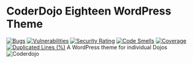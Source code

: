 # CoderDojo Eighteen WordPress Theme
[![Bugs](https://sonarcloud.io/api/project_badges/measure?project=kinsaledojo_coderdojoeighteen&metric=bugs)](https://sonarcloud.io/summary/new_code?id=kinsaledojo_coderdojoeighteen)
[![Vulnerabilities](https://sonarcloud.io/api/project_badges/measure?project=kinsaledojo_coderdojoeighteen&metric=vulnerabilities)](https://sonarcloud.io/summary/new_code?id=kinsaledojo_coderdojoeighteen)
[![Security Rating](https://sonarcloud.io/api/project_badges/measure?project=kinsaledojo_coderdojoeighteen&metric=security_rating)](https://sonarcloud.io/summary/new_code?id=kinsaledojo_coderdojoeighteen)
[![Code Smells](https://sonarcloud.io/api/project_badges/measure?project=kinsaledojo_coderdojoeighteen&metric=code_smells)](https://sonarcloud.io/summary/new_code?id=kinsaledojo_coderdojoeighteen)
[![Coverage](https://sonarcloud.io/api/project_badges/measure?project=kinsaledojo_coderdojoeighteen&metric=coverage)](https://sonarcloud.io/summary/new_code?id=kinsaledojo_coderdojoeighteen)
[![Duplicated Lines (%)](https://sonarcloud.io/api/project_badges/measure?project=kinsaledojo_coderdojoeighteen&metric=duplicated_lines_density)](https://sonarcloud.io/summary/new_code?id=kinsaledojo_coderdojoeighteen)
A WordPress theme for individual Dojos
![Coderdojo](https://github.com/kinsaledojo/coderdojo/wiki/images/coderdojo.png)
